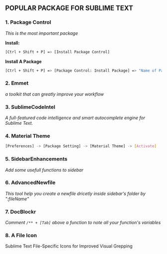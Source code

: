 ## POPULAR PACKAGE FOR SUBLIME TEXT

### 1. Package Control

*This is the most important package*

**Install:**

```sh
[Ctrl + Shift + P] => [Install Package Control]

```

**Install A Package**

```sh
[Ctrl + Shift + P] => [Package Control: Install Package] => "Name of Package"

```

### 2. Emmet

*a toolkit that can greatly improve your workflow*


### 3. SublimeCodeIntel

*A full-featured code intelligence and smart autocomplete engine for Sublime Text.*

### 4. Material Theme

```sh
[Preferences] -> [Package Setting] -> [Material Theme] -> [Activate]
```

### 5. SidebarEnhancements

*Add some usefull functions to sidebar*

### 6. AdvancedNewfile

*This tool help you create a newfile dricetly inside sidebar's folder by ":fileName"*

### 7. DocBlockr

*Comment `/** + [Tab]` above a function to note all your function's variables*

### 8. A File Icon

Sublime Text File-Specific Icons for Improved Visual Grepping



